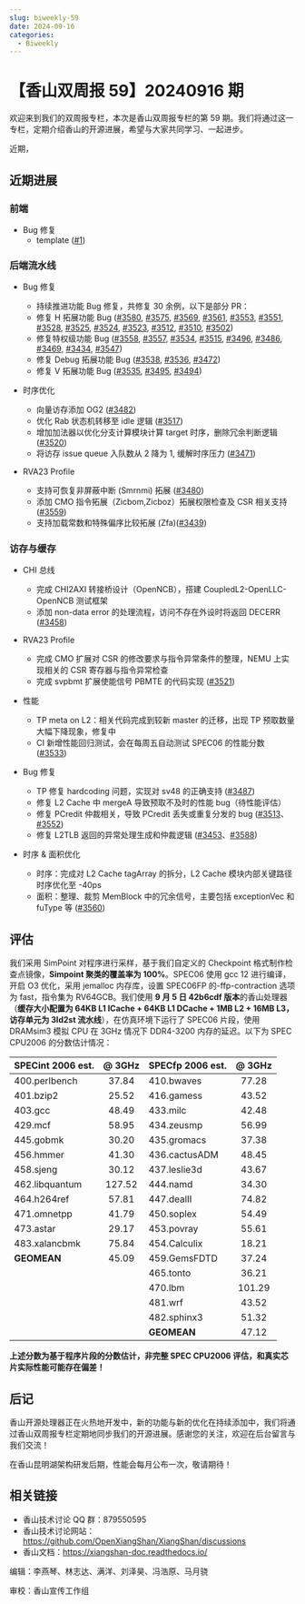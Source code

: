 ```yaml
---
slug: biweekly-59
date: 2024-09-16
categories:
  - Biweekly
---
```

# 【香山双周报 59】20240916 期

欢迎来到我们的双周报专栏，本次是香山双周报专栏的第 59 期。我们将通过这一专栏，定期介绍香山的开源进展，希望与大家共同学习、一起进步。

近期，

<!-- more -->

## 近期进展

### 前端

- Bug 修复
    - template ([#1](https://github.com/OpenXiangShan/XiangShan/pull/1))

### 后端流水线

- Bug 修复
    - 持续推进功能 Bug 修复，共修复 30 余例，以下是部分 PR：
    - 修复 H 拓展功能 Bug ([#3580](https://github.com/OpenXiangShan/XiangShan/pull/3580), [#3575](https://github.com/OpenXiangShan/XiangShan/pull/3575), [#3569](https://github.com/OpenXiangShan/XiangShan/pull/3569), [#3561](https://github.com/OpenXiangShan/XiangShan/pull/3561), [#3553](https://github.com/OpenXiangShan/XiangShan/pull/3553), [#3551](https://github.com/OpenXiangShan/XiangShan/pull/3551), [#3528](https://github.com/OpenXiangShan/XiangShan/pull/3528), [#3525](https://github.com/OpenXiangShan/XiangShan/pull/3525), [#3524](https://github.com/OpenXiangShan/XiangShan/pull/3524), [#3523](https://github.com/OpenXiangShan/XiangShan/pull/3523), [#3512](https://github.com/OpenXiangShan/XiangShan/pull/3512), [#3510](https://github.com/OpenXiangShan/XiangShan/pull/3510), [#3502](https://github.com/OpenXiangShan/XiangShan/pull/3502))
    - 修复特权级功能 Bug ([#3558](https://github.com/OpenXiangShan/XiangShan/pull/3558), [#3557](https://github.com/OpenXiangShan/XiangShan/pull/3557), [#3534](https://github.com/OpenXiangShan/XiangShan/pull/3534), [#3515](https://github.com/OpenXiangShan/XiangShan/pull/3515), [#3496](https://github.com/OpenXiangShan/XiangShan/pull/3496), [#3486](https://github.com/OpenXiangShan/XiangShan/pull/3486), [#3469](https://github.com/OpenXiangShan/XiangShan/pull/3469), [#3434](https://github.com/OpenXiangShan/XiangShan/pull/3434),
    [#3547](https://github.com/OpenXiangShan/XiangShan/pull/3547))
    - 修复 Debug 拓展功能 Bug ([#3538](https://github.com/OpenXiangShan/XiangShan/pull/3538), [#3536](https://github.com/OpenXiangShan/XiangShan/pull/3536), [#3472](https://github.com/OpenXiangShan/XiangShan/pull/3472))
    - 修复 V 拓展功能 Bug ([#3535](https://github.com/OpenXiangShan/XiangShan/pull/3535), [#3495](https://github.com/OpenXiangShan/XiangShan/pull/3495), [#3494](https://github.com/OpenXiangShan/XiangShan/pull/3494))

- 时序优化
    - 向量访存添加 OG2 ([#3482](https://github.com/OpenXiangShan/XiangShan/pull/3482))
    - 优化 Rab 状态机转移至 idle 逻辑 ([#3517](https://github.com/OpenXiangShan/XiangShan/pull/3517))
    - 增加加法器以优化分支计算模块计算 target 时序，删除冗余判断逻辑 ([#3520](https://github.com/OpenXiangShan/XiangShan/pull/3520))
    - 将访存 issue queue 入队数从 2 降为 1, 缓解时序压力 ([#3471](https://github.com/OpenXiangShan/XiangShan/pull/3471))

- RVA23 Profile
    - 支持可恢复非屏蔽中断 (Smrnmi) 拓展 ([#3480](https://github.com/OpenXiangShan/XiangShan/pull/3480))
    - 添加 CMO 指令拓展（Zicbom,Zicboz）拓展权限检查及 CSR 相关支持 ([#3559](https://github.com/OpenXiangShan/XiangShan/pull/3559))
    - 支持加载常数和特殊偏序比较拓展 (Zfa)([#3439](https://github.com/OpenXiangShan/XiangShan/pull/3439))

### 访存与缓存

- CHI 总线
    - 完成 CHI2AXI 转接桥设计（OpenNCB），搭建 CoupledL2-OpenLLC-OpenNCB 测试框架
    - 添加 non-data error 的处理流程，访问不存在外设时将返回 DECERR ([#3458](https://github.com/OpenXiangShan/XiangShan/pull/3458))

- RVA23 Profile
    - 完成 CMO 扩展对 CSR 的修改要求与指令异常条件的整理，NEMU 上实现相关的 CSR 寄存器与指令异常检查
    - 完成 svpbmt 扩展使能信号 PBMTE 的代码实现 ([#3521](https://github.com/OpenXiangShan/XiangShan/pull/3521))

- 性能
    - TP meta on L2：相关代码完成到较新 master 的迁移，出现 TP 预取数量大幅下降现象，修复中
    - CI 新增性能回归测试，会在每周五自动测试 SPEC06 的性能分数 ([#3533](https://github.com/OpenXiangShan/XiangShan/pull/3533))

- Bug 修复
    - TP 修复 hardcoding 问题，实现对 sv48 的正确支持 ([#3487](https://github.com/OpenXiangShan/XiangShan/commit/e1d5ffc2d93873b72146e78c8f6a904926de8590))
    - 修复 L2 Cache 中 mergeA 导致预取不及时的性能 bug（待性能评估）
    - 修复 PCredit 仲裁相关，导致 PCredit 丢失或重复分发的 bug ([#3513](https://github.com/OpenXiangShan/XiangShan/pull/3513)、[#3552](https://github.com/OpenXiangShan/XiangShan/pull/3552))
    - 修复 L2TLB 返回的异常处理生成和仲裁逻辑 ([#3453](https://github.com/OpenXiangShan/XiangShan/pull/3453)、[#3588](https://github.com/OpenXiangShan/XiangShan/pull/3588))


- 时序 & 面积优化
    - 时序：完成对 L2 Cache tagArray 的拆分，L2 Cache 模块内部关键路径时序优化至 -40ps
    - 面积：整理、裁剪 MemBlock 中的冗余信号，主要包括 exceptionVec 和 fuType 等 ([#3560](https://github.com/OpenXiangShan/XiangShan/pull/3560))

## 评估

我们采用 SimPoint 对程序进行采样，基于我们自定义的 Checkpoint 格式制作检查点镜像，**Simpoint 聚类的覆盖率为 100%**。SPEC06 使用 gcc 12 进行编译，开启 O3 优化，采用 jemalloc 内存库，设置 SPEC06FP 的-ffp-contraction 选项为 fast，指令集为 RV64GCB。我们使用 **9 月 5 日 42b6cdf 版本**的香山处理器（**缓存大小配置为 64KB L1 ICache + 64KB L1 DCache + 1MB L2 + 16MB L3，访存单元为 3ld2st 流水线**），在仿真环境下运行了 SPEC06 片段，使用 DRAMsim3 模拟 CPU 在 3GHz 情况下 DDR4-3200 内存的延迟。以下为 SPEC CPU2006 的分数估计情况：

| SPECint 2006 est. | @ 3GHz | SPECfp 2006 est.  | @ 3GHz |
| :---------------- | :----: | :---------------- | :----: |
| 400.perlbench     | 37.84  | 410.bwaves        | 77.28  |
| 401.bzip2         | 25.52  | 416.gamess        | 43.52  |
| 403.gcc           | 48.49  | 433.milc          | 42.48  |
| 429.mcf           | 58.95  | 434.zeusmp        | 56.99  |
| 445.gobmk         | 30.20  | 435.gromacs       | 37.38  |
| 456.hmmer         | 41.30  | 436.cactusADM     | 48.45  |
| 458.sjeng         | 30.12  | 437.leslie3d      | 43.67  |
| 462.libquantum    | 127.52 | 444.namd          | 34.30  |
| 464.h264ref       | 57.81  | 447.dealII        | 74.82  |
| 471.omnetpp       | 41.79  | 450.soplex        | 54.49  |
| 473.astar         | 29.17  | 453.povray        | 55.61  |
| 483.xalancbmk     | 75.84  | 454.Calculix      | 18.21  |
| **GEOMEAN**       | 45.09  | 459.GemsFDTD      | 37.24  |
|                   |        | 465.tonto         | 36.21  |
|                   |        | 470.lbm           | 101.29 |
|                   |        | 481.wrf           | 43.52  |
|                   |        | 482.sphinx3       | 51.32  |
|                   |        | **GEOMEAN**       | 47.12  |

**上述分数为基于程序片段的分数估计，非完整 SPEC CPU2006 评估，和真实芯片实际性能可能存在偏差！**

## 后记

香山开源处理器正在火热地开发中，新的功能与新的优化在持续添加中，我们将通过香山双周报专栏定期地同步我们的开源进展。感谢您的关注，欢迎在后台留言与我们交流！

在香山昆明湖架构研发后期，性能会每月公布一次，敬请期待！

## 相关链接

* 香山技术讨论 QQ 群：879550595
* 香山技术讨论网站：https://github.com/OpenXiangShan/XiangShan/discussions
* 香山文档：https://xiangshan-doc.readthedocs.io/

编辑：李燕琴、林志达、满洋、刘泽昊、冯浩原、马月骁

审校：香山宣传工作组

